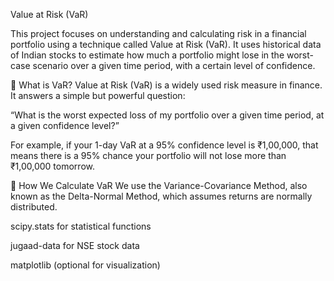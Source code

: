 Value at Risk (VaR)


This project focuses on understanding and calculating risk in a financial portfolio using a technique called Value at Risk (VaR). It uses historical data of Indian stocks to estimate how much a portfolio might lose in the worst-case scenario over a given time period, with a certain level of confidence.

📘 What is VaR?
Value at Risk (VaR) is a widely used risk measure in finance. It answers a simple but powerful question:

“What is the worst expected loss of my portfolio over a given time period, at a given confidence level?”

For example, if your 1-day VaR at a 95% confidence level is ₹1,00,000, that means there is a 95% chance your portfolio will not lose more than ₹1,00,000 tomorrow.

🧮 How We Calculate VaR
We use the Variance-Covariance Method, also known as the Delta-Normal Method, which assumes returns are normally distributed.


scipy.stats for statistical functions

jugaad-data for NSE stock data

matplotlib (optional for visualization)

